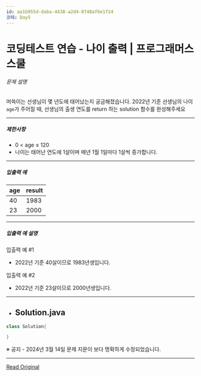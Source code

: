 ```yaml
---
id: aa1b955d-daba-4438-a2d4-8f48af6e1f24
코테: Day5
---
```


# 코딩테스트 연습 - 나이 출력 | 프로그래머스 스쿨
###### 문제 설명

머쓱이는 선생님이 몇 년도에 태어났는지 궁금해졌습니다. 2022년 기준 선생님의 나이 `age`가 주어질 때, 선생님의 출생 연도를 return 하는 solution 함수를 완성해주세요

---

##### 제한사항

* 0 < age ≤ 120
* 나이는 태어난 연도에 1살이며 매년 1월 1일마다 1살씩 증가합니다.

---

##### 입출력 예

| age | result |
| --- | ------ |
| 40  | 1983   |
| 23  | 2000   |

---

##### 입출력 예 설명

입출력 예 #1

* 2022년 기준 40살이므로 1983년생입니다.

입출력 예 #2

* 2022년 기준 23살이므로 2000년생입니다.

---
* ## Solution.java

```java
class Solution{

}
```

※ 공지 - 2024년 3월 14일 문제 지문이 보다 명확하게 수정되었습니다.

---
[Read Original](https://school.programmers.co.kr/learn/courses/30/lessons/120820)